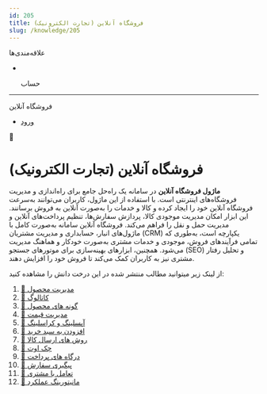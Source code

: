 ```yaml
---
id: 205
title: فروشگاه آنلاین (تجارت الکترونیک)
slug: /knowledge/205
---
```


 
  علاقه‌مندی‌ها
* [​](./205)

  حساب

---

 

فروشگاه آنلاین

- [ورود](/web/login?redirect=/knowledge/article/205)

 

🛒

# فروشگاه آنلاین (تجارت الکترونیک)

**ماژول فروشگاه آنلاین** در سامانه یک راه‌حل جامع برای راه‌اندازی و مدیریت فروشگاه‌های اینترنتی است. با استفاده از این ماژول، کاربران می‌توانند به‌سرعت فروشگاه آنلاین خود را ایجاد کرده و کالا و خدمات را به‌صورت آنلاین به فروش برسانند. این ابزار امکان مدیریت موجودی کالا، پردازش سفارش‌ها، تنظیم پرداخت‌های آنلاین و مدیریت حمل و نقل را فراهم می‌کند. فروشگاه آنلاین سامانه به‌صورت کامل با ماژول‌های انبار، حسابداری و مدیریت مشتریان (CRM) یکپارچه است، به‌طوری که تمامی فرآیندهای فروش، موجودی و خدمات مشتری به‌صورت خودکار و هماهنگ مدیریت می‌شود. همچنین، ابزارهای بهینه‌سازی برای موتورهای جستجو (SEO) و تحلیل رفتار مشتری نیز به کاربران کمک می‌کند تا فروش خود را افزایش دهند.

از لینک زیر میتوانید مطالب منتشر شده در این درخت دانش را مشاهده کنید:

1. [📖 مدیریت محصول](./206)
2. [📖 کاتالوگ](./207)
3. [📖 گونه های محصول](./208)
4. [📖 مدیریت قیمت](./209)
5. [📖 آپسلینگ و کراسلینگ](./210)
6. [📖 افزودن به سبد خرید](./211)
7. [📖 روش های ارسال کالا](./215)
8. [📖 چک اوت](./212)
9. [📖 درگاه های پرداخت](./213)
10. [📖 پیگیری سفارش](./214)
11. [📖 تعامل با مشتری](./216)
12. [📖 مانیتورینگ عملکرد](./217)